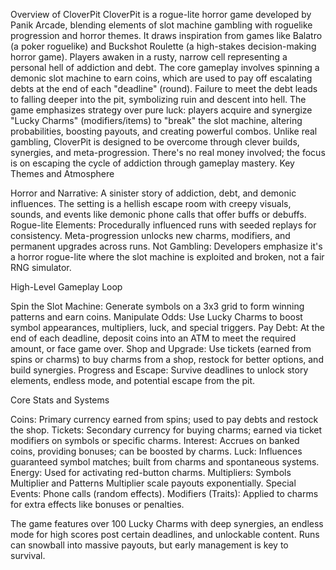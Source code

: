 Overview of CloverPit
CloverPit is a rogue-lite horror game developed by Panik Arcade, blending elements of slot machine gambling with roguelike progression and horror themes. It draws inspiration from games like Balatro (a poker roguelike) and Buckshot Roulette (a high-stakes decision-making horror game). Players awaken in a rusty, narrow cell representing a personal hell of addiction and debt. The core gameplay involves spinning a demonic slot machine to earn coins, which are used to pay off escalating debts at the end of each "deadline" (round). Failure to meet the debt leads to falling deeper into the pit, symbolizing ruin and descent into hell.
The game emphasizes strategy over pure luck: players acquire and synergize "Lucky Charms" (modifiers/items) to "break" the slot machine, altering probabilities, boosting payouts, and creating powerful combos. Unlike real gambling, CloverPit is designed to be overcome through clever builds, synergies, and meta-progression. There's no real money involved; the focus is on escaping the cycle of addiction through gameplay mastery.
Key Themes and Atmosphere

Horror and Narrative: A sinister story of addiction, debt, and demonic influences. The setting is a hellish escape room with creepy visuals, sounds, and events like demonic phone calls that offer buffs or debuffs.
Rogue-lite Elements: Procedurally influenced runs with seeded replays for consistency. Meta-progression unlocks new charms, modifiers, and permanent upgrades across runs.
Not Gambling: Developers emphasize it's a horror rogue-lite where the slot machine is exploited and broken, not a fair RNG simulator.

High-Level Gameplay Loop

Spin the Slot Machine: Generate symbols on a 3x3 grid to form winning patterns and earn coins.
Manipulate Odds: Use Lucky Charms to boost symbol appearances, multipliers, luck, and special triggers.
Pay Debt: At the end of each deadline, deposit coins into an ATM to meet the required amount, or face game over.
Shop and Upgrade: Use tickets (earned from spins or charms) to buy charms from a shop, restock for better options, and build synergies.
Progress and Escape: Survive deadlines to unlock story elements, endless mode, and potential escape from the pit.

Core Stats and Systems

Coins: Primary currency earned from spins; used to pay debts and restock the shop.
Tickets: Secondary currency for buying charms; earned via ticket modifiers on symbols or specific charms.
Interest: Accrues on banked coins, providing bonuses; can be boosted by charms.
Luck: Influences guaranteed symbol matches; built from charms and spontaneous systems.
Energy: Used for activating red-button charms.
Multipliers: Symbols Multiplier and Patterns Multiplier scale payouts exponentially.
Special Events: Phone calls (random effects).
Modifiers (Traits): Applied to charms for extra effects like bonuses or penalties.

The game features over 100 Lucky Charms with deep synergies, an endless mode for high scores post certain deadlines, and unlockable content. Runs can snowball into massive payouts, but early management is key to survival.